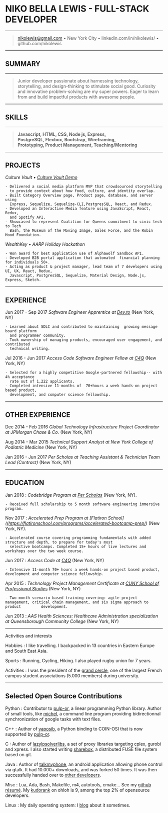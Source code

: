 # **NIKO BELLA LEWIS** - FULL-STACK DEVELOPER


----

> nikolewis@gmail.com • New York City • linkedin.com/in/nikolewis/ • github.com/nikolewis

----
## SUMMARY
---
> Junior developer passionate about harnessing technology, storytelling, and design-thinking to stimulate social good. Curiosity and innovative problem-solving are my super powers. Eager to learn from and build impactful products with awesome people.
---
## SKILLS
---
> **Javascript, HTML, CSS, Node js, Express,**\
> **PostgreSQL, Flexbox, Bootstrap, Wireframing,** \
> **Prototyping, Product Management, Teaching/Mentoring**

---
## PROJECTS

   *Culture Vault • [Culture Vault Demo](http://culture-vault.herokuapp.com/)*
  
    - Delivered a social media platform MVP that crowdsourced storytelling
      to provide context about how food, culture, and identity overlap.
    - Built Category Overview page, Product page, database, and server using
      Express, Sequelize, Sequelize-CLI,PostgresSQL, React, and Redux. 
    - Developed an Interactive Media feature using JavaScript, React, Redux,
      and Spotify API.
    - Showcased to represent Coalition for Queens commitment to civic tech to Tech
      Bash, the Museum of the Moving Image, Sales Force, and the Robin Hood Foundation.

*WealthKey • AARP Holiday Hackathon*
  
    - Won award for best application use of Alphawolf Sandbox API.
    - Developed B2B portal application that automated  financial planning for individuals 50+.
    - Acting as product & project manager, lead team of 7 developers using UI, UX, React, Redux,
      Javascript, PostgresSQL, Sequelize, Material Design, Node.js, Express, Sketch.
    
---
## EXPERIENCE


Jun 2017 - Sep 2017
   *Software Engineer Apprentice at [Dev.to](https://dev.to/)*
    (New York, NY)

    - Learned about SDLC and contributed to maintaining  growing message board platform
      and programmer community.
    - Took ownership of managing products, encouraged user engagement, and contributed
      technical writing.

Jul 2016 - Jun 2017
   *Access Code Software Engineer Fellow at [C4Q](https://www.c4q.nyc/accesscode/)*
    (New York, NY)

    - Selected for a highly competitive Google-partnered fellowship-- with 4% acceptance
      rate out of 1,222 applicants.
    - Completed intensive 11-months of  70+hours a week hands-on project based product,
      development, and computer science fellowship.

---
## OTHER EXPERIENCE


Dec 2014 - Feb 2016
   *Global Technology Infrastructure Project Coordinator at JPMorgan Chase & Co.*
    (New York, NY)

Aug 2014 - Mar 2015
   *Technical Support Analyst at New York College of Podiatric Medicine*
    (New York, NY)
    
Jan 2016 - Jun 2017
   *Per Scholas at Teaching Assistant & Technician Team Lead (Contract)*
    (New York, NY)

---

## EDUCATION

Jan 2018
:   *Codebridge Program at [Per Scholas](https://perscholas.org/apply/codebridge#overview)*
    (New York, NY).

    - Received full scholarship to 5 month software engineering immersive program.
 

Nov 2017
:   *Accelerated Prep Program at [Flatiron School]((https://flatironschool.com/programs/accelerated-bootcamp-prep/)*
    (New York, NY).

    - Accelerated course covering programming fundamentals with added structure and depth, to prepare for today's most
      selective bootcamps. Completed 15+ hours of live lectures and workshops over the two week course.
      

Jun 2017
:    *Access Code at [C4Q](https://www.c4q.nyc/accesscode/)*
    (New York, NY)

    - Intensive 11-month 70+ hours a week hands-on project based product, development and computer science fellowship.
    
 Apr 2015
:    *Technology Project Management Certificate at [CUNY School of Professional Studies](http://catalog.sps.cuny.edu/preview_program.php?catoid=2&poid=94&returnto=90)*
    (New York, NY)

    - Two month scenario based training covering: agile project management, critical chain management, and six sigma approach to product         development.
   
    
Jun 2013
:    *AAS Health Sciences: Healthcare Administration specialization at Queensborough Community College*
    (New York, NY)


---

Activities and interests


Hobbies
:   I like travelling. I backpacked in 13 countries in Eastern Europe
    and South East Asia.

Sports
:   Running, Cycling, Hiking. I also played rugby union for 7 years.

Activities
:   I was the president of the [grand
    cercle](http://www.grandcercle.org), one of the largest French
    campus student associations (5.000 members) during university.

----

Selected Open Source Contributions
----------------------------------

Python
:   Contributor to [pulp-or](http://code.google.com/p/pulp-or/), a
    linear programming Python library. Author of small tools, like
    [michel](https://github.com/chmduquesne/michel), a command line
    program providing bidirectionnal synchronization of google tasks
    with text files.

C++
:   Author of
    [yaposib](http://yaposib.readthedocs.org/en/latest/index.html), a
    Python binding to COIN-OSI that is now supported by
    [pulp-or](http://code.google.com/p/pulp-or/).

C
:   Author of
    [lazylpsolverlibs](https://code.google.com/p/lazylpsolverlibs/), a
    set of proxy libraries targeting cplex, gurobi and xpress. I also
    started writing
    [sharebox](https://github.com/chmduquesne/sharebox-fs), a
    distributed FUSE file system based on git.

Java
:   Author of [talkmyphone](http://code.google.com/p/talkmyphone/), an
    android application allowing phone control via gtalk. It had 10.000+
    downloads, and was forked 50 times. It was then successfully handed
    over to [other developers](http://code.google.com/p/gtalksms/).

Misc
:   Lua, Ada, Bash, Makefile, m4, autotools, cmake... See my [github
    résumé](http://resume.github.com/?chmduquesne). My
    [kudorank](http://meta.ohloh.net/kudos/) on ohloh is 9, among the
    top 2% of opensource developers.

Linux
:   My daily operating system: I [blog](http://blog.chmd.fr) about it
    sometimes.
